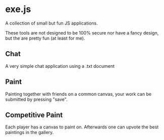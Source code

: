 # exe.js
A collection of small but fun JS applications.

These tools are not designed to be 100% secure nor have a fancy design, but the are pretty fun (at least for me).

## Chat
A very simple chat application using a .txt document

## Paint
Painting together with friends on a common canvas, your work can be submitted by pressing "save".

## Competitive Paint
Each player has a canvas to paint on. Afterwards one can upvote the best paintings in the gallery.
